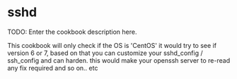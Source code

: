 # sshd

TODO: Enter the cookbook description here.

This cookbook will only check if the OS is 'CentOS' it would try to see if version 6 or 7, based on that you can customize your sshd_config / ssh_config and can harden.
this would make your openssh server to re-read any fix required and so on.. etc 
